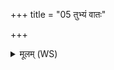 +++
title = "05 तुभ्यं वातः"

+++
<details><summary>मूलम् (WS)</summary>

तुभ्यं वातः पवतां मातरिश्वा तुभ्यं वर्षन्त्वमृतान्यापः ।  
सूर्यस्ते तन्वे शं तपाति त्वां मृत्युर्दयतां मा प्र मेष्ठाः ॥ ५ ॥
</details>